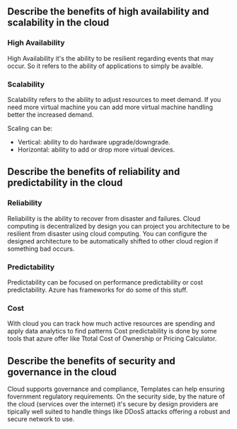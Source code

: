 
## Describe the benefits of high availability and scalability in the cloud

### High Availability

High Availability it's the ability to be resilient regarding events that may occur.
So it refers to the ability of applications to simply be avaible.

### Scalability
Scalability refers to the ability to adjust resources to meet demand.
If you need more virtual machine you can add more virtual machine handling better the increased demand.

Scaling can be:
- Vertical: ability to do hardware upgrade/downgrade.
- Horizontal: ability to add or drop more virtual devices.

## Describe the benefits of reliability and predictability in the cloud

### Reliability
Reliability is the ability to recover from disaster and failures.
Cloud computing is decentralized by design you can project you architecture to be resilient from disaster using cloud computing.
You can configure the designed architecture to be automatically shifted to other cloud region if something bad occurs.

### Predictability
Predictability can be focused on performance predictability or cost predictability.
Azure  has frameworks for do some of this stuff.

### Cost
With cloud you can track how much active resources are spending and apply data analytics to find patterns
Cost predictability is done by some tools that azure offer like Ttotal Cost of Ownership or Pricing Calculator.


## Describe the benefits of security and governance in the cloud
Cloud supports governance and compliance,
Templates can help ensuring fovernment regulatory requirements.
On the security side, by the nature of the cloud (services over the internet) it's secure by design providers are tipically well suited to handle things like DDosS attacks offering a robust and secure network to use.

